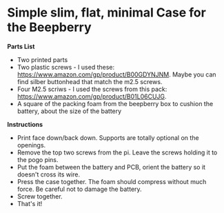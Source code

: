 # Simple slim, flat, minimal Case for the Beepberry


**Parts List**
* Two printed parts
* Two plastic screws - I used these: https://www.amazon.com/gp/product/B00GDYNJNM.  Maybe you can find silber buttonhead that match the m2.5 screws.
* Four M2.5 scriws - I used the screws from this pack: https://www.amazon.com/gp/product/B01L06CUJG.
* A square of the packing foam from the beepberry box to cushion the battery, about the size of the battery

**Instructions**
* Print face down/back down. Supports are totally optional on the openings.
* Remove the top two screws from the pi.  Leave the screws holding it to the pogo pins.
* Put the foam between the battery and PCB, orient the battery so it doesn't cross its wire.
* Press the case together.  The foam should compress without much force.  Be careful not to damage the battery.
* Screw together.
* That's it!
